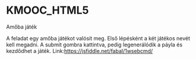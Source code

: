 # KMOOC_HTML5
Amőba játék

A feladat egy amőba játékot valósít meg.
Első lépésként a két játékos nevét kell megadni. 
A submit gombra kattintva, pedig legenerálódik a páyla és kezdődhet a játék.
Link:https://jsfiddle.net/fabal/1wsebcmd/
